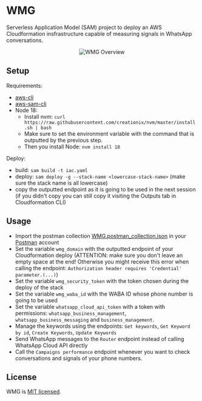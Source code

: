 # WMG

Serverless Application Model (SAM) project to deploy an AWS Cloudformation insfrastructure capable of measuring signals in WhatsApp conversations.

<p align="center">
  <img src="https://github.com/facebookexperimental/WMG/assets/9220147/dafd4670-f2dd-4100-8039-448bb3ac72c7" alt="WMG Overview"/>
</p>

## Setup

Requirements:
- [aws-cli]( https://docs.aws.amazon.com/cli/latest/userguide/getting-started-install.html)
- [aws-sam-cli](https://docs.aws.amazon.com/serverless-application-model/latest/developerguide/install-sam-cli.html)
- Node 18:
  - Install nvm: `curl https://raw.githubusercontent.com/creationix/nvm/master/install.sh | bash`
  - Make sure to set the environment variable with the command that is outputted by the previous step.
  - Then you install Node: `nvm install 18`

Deploy:
- build: `sam build -t iac.yaml`
- deploy: `sam deploy -g --stack-name <lowercase-stack-name>` (make sure the stack name is all lowercase)
- copy the outputted endpoint as it is going to be used in the next session (if you didn't copy you can still copy it visiting the Outputs tab in Cloudformation CLI)

## Usage

- Import the postman collection [WMG.postman_collection.json](https://github.com/facebookexperimental/WMG/blob/main/WMG.postman_collection.json) in your [Postman](https://www.postman.com/) account
- Set the variable `wmg_domain` with the outputted endpoint of your Cloudformation deploy (ATTENTION: make sure you don't leave an empty space at the end! Otherwise you might receive this error when calling the endpoint: `Authorization header requires 'Credential' parameter.(...)`)
- Set the variable `wmg_security_token` with the token chosen during the deploy of the stack
- Set the variable `wmg_waba_id` with the WABA ID whose phone number is going to be used
- Set the variable `whatsapp_cloud_api_token` with a token with permissions: `whatsapp_business_management`, `whatsapp_business_messaging` and `business_management`.
- Manage the keywords using the endpoints: `Get keywords`, `Get Keyword by id`, `Create Keywords`, `Update Keywords`
- Send WhatsApp messages to the `Router` endpoint instead of calling WhatsApp Cloud API directly
- Call the `Campaigns performance` endpoint whenever you want to check conversations and signals of your phone numbers.

## License

WMG is [MIT licensed](./LICENSE).
